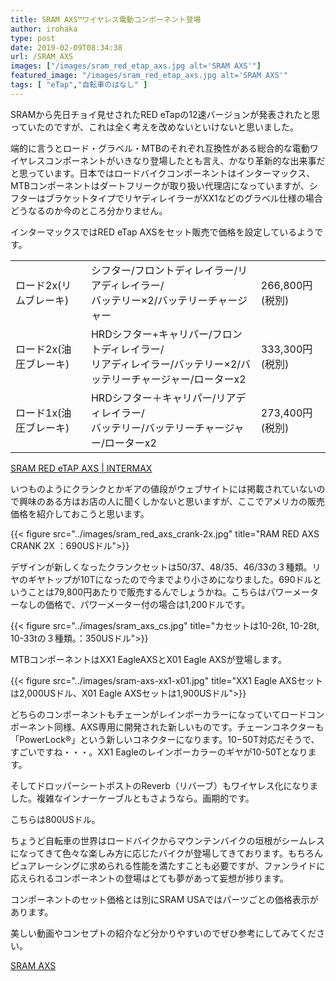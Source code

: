 ```yaml
---
title: SRAM AXS™ワイヤレス電動コンポーネント登場
author: irohaka
type: post
date: 2019-02-09T08:34:38
url: /SRAM_AXS
images: ["/images/sram_red_etap_axs.jpg alt='SRAM AXS'"]
featured_image: "/images/sram_red_etap_axs.jpg alt='SRAM AXS'"
tags: [ "eTap","自転車のはなし" ]
---
```


SRAMから先日チョイ見せされたRED eTapの12速バージョンが発表されたと思っていたのですが、これは全く考えを改めないといけないと思いました。
  
端的に言うとロード・グラベル・MTBのそれぞれ互換性がある総合的な電動ワイヤレスコンポーネントがいきなり登場したとも言え、かなり革新的な出来事だと思っています。日本ではロードバイクコンポーネントはインターマックス、MTBコンポーネントはダートフリークが取り扱い代理店になっていますが、シフターはブラケットタイプでリヤディレイラーがXX1などのグラベル仕様の場合どうなるのか今のところ分かりません。


インターマックスではRED eTap AXSをセット販売で価格を設定しているようです。

<table>
  <tr>
    <td>
      ロード2x(リムブレーキ)
    </td>
    <td>
      シフター/フロントディレイラー/リアディレイラー/</br>バッテリー×2/バッテリーチャージャー
    </td>
    <td>
      266,800円(税別)
    </td>
  </tr>
  <tr>
    <td>
      ロード2x(油圧ブレーキ)
    </td>
    <td>
      HRDシフター+キャリパー/フロントディレイラー/</br>リアディレイラー/バッテリー×2/バッテリーチャージャー/ローターx2
    </td>
    <td>
      333,300円(税別)
    </td>
  </tr>
  <tr>
    <td>
      ロード1x(油圧ブレーキ)
    </td>
    <td>
      HRDシフター＋キャリパー/リアディレイラー/</br>バッテリー/バッテリーチャージャー/ローターx2
    </td>
    <td>
      273,400円(税別)
    </td>
  </tr>
</table>

[SRAM RED eTAP AXS | INTERMAX](http://www.intermax.co.jp/products/sram/products/red_etap_axs.html)

いつものようにクランクとかギアの値段がウェブサイトには掲載されていないので興味のある方はお店の人に聞くしかないと思いますが、ここでアメリカの販売価格を紹介しておこうと思います。

{{< figure src="../images/sram_red_axs_crank-2x.jpg" title="RAM RED AXS CRANK 2X ：690USドル">}}

  
デザインが新しくなったクランクセットは50/37、48/35、46/33の３種類。リヤのギヤトップが10Tになったので今までより小さめになりました。690ドルということは79,800円あたりで販売するんでしょうかね。こちらはパワーメーターなしの価格で、パワーメーター付の場合は1,200ドルです。

{{< figure src="../images/sram_axs_cs.jpg" title="カセットは10-26t, 10-28t, 10-33tの３種類。：350USドル">}}

MTBコンポーネントはXX1 EagleAXSとX01 Eagle AXSが登場します。
  
{{< figure src="../images/sram-axs-xx1-x01.jpg" title="XX1 Eagle AXSセットは2,000USドル、X01 Eagle AXSセットは1,900USドル">}}
  
どちらのコンポーネントもチェーンがレインボーカラーになっていてロードコンポーネント同様、AXS専用に開発された新しいものです。チェーンコネクターも「PowerLock®」という新しいコネクターになります。10−50T対応だそうで、すごいですね・・・。XX1 Eagleのレインボーカラーのギヤが10-50Tとなります。

そしてドロッパーシートポストのReverb（リバーブ）もワイヤレス化になりました。複雑なインナーケーブルともさようなら。画期的です。
  
こちらは800USドル。

ちょうど自転車の世界はロードバイクからマウンテンバイクの垣根がシームレスになってきて色々な楽しみ方に応じたバイクが登場してきております。もちろんピュアレーシングに求められる性能を満たすことも必要ですが、ファンライドに応えられるコンポーネントの登場はとても夢があって妄想が捗ります。

コンポーネントのセット価格とは別にSRAM USAではパーツごとの価格表示があります。
  
美しい動画やコンセプトの紹介など分かりやすいのでぜひ参考にしてみてください。
  
[SRAM AXS](https://launch.sram.com/en/axs)